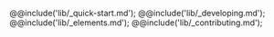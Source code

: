 @@include('lib/_quick-start.md');
@@include('lib/_developing.md');
@@include('lib/_elements.md');
@@include('lib/_contributing.md');

